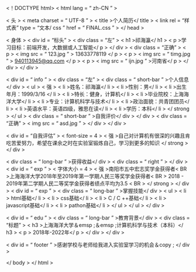 <！DOCTYPE html>
< html  lang = “ zh-CN ” >

< 头 >
    < meta  charset = “ UTF-8 ” >
    < title >个人简历</ title >
    < link  rel = “样式表”  type = “文本/ css ”  href = “ FINAL.css ” >
</ head >

< 身体 >
< div  id = “标头” >
    < div  class = “左” >
        < h1 >祁海瀛</ h1 >
        < p >学习目标：前端开发，大数据或人工智能</ p >
    </ div >
    < div  class = “正确” >
        < p > < img  src = “ 123.jpg ” > 13633778119 </ p >
        < p > < img  src = “ timg.jpg ” > 940113945@qq.com </ p >
        < p > < img  src = “ ijn.jpg ” >河南省</ p >
    </ div >
</ div >

< div  id = “ info ” >
    < div  class = “左” >
        < div  class = “ short-bar ” >个人信息</ div >
        < ul > < 强 >
            < li >姓名：祁海瀛</ li >
            < li >性别：男</ li >
            < li >出生年月：1999/3/16 </ li >
            < li >特长：健身，计算机</ li >
            < li >毕业院校：上海海洋大学</ li >
            < li >专业：计算机科学与技术</ li >
            < li >政治面貌：共青团团员</ li >
            < li >英语水平：英语四级，雅思在读</ li >
            < li >学历：本科</ li >
            </ strong >
        </ ul >
        < div  class = “ short-bar ” >自我评价</ div >
    </ div >
    < div  class = “正确” >
        < img  src = “ asd.jpg ” >
    </ div >
</ div >

< div  id = “自我评估” >
   < font-size = 4 > < 强 >自己对计算机有很深的兴趣且肯吃苦爱努力，希望在课余之时在实验室锻炼自己，学习到更多的知识
</ strong > </ div >

< div  class = “ long-bar ” >获得收益</ div >
< div  class = “ right ” > </ div >
< div  id = “ exp ” >
< 字体大小 = 4 > < 强 >南阳市五中宏志奖学金获得者< BR >上海海洋大学2018年至2019年第一学期人民三等奖学金获得者< BR > 2018 - 2019年第二学期人民二等奖学金获得者绩点平均为3.5 < BR >
</ strong >
</ div >
< div  id = “ exp ” >
    < div  class = “ long-bar ” >掌握技能</ div >
    < ul >
        < li > html基础</ li >
        < li > css基础</ li >
        < li > C / C ++基础</ li >
        < li > javascript基础</ li >
        < li > pathon基础</ li >
    </ ul >
    </ ul >
</ div >

< div  id = “ edu ” >
    < div  class = “ long-bar ” >教育背景</ div >
    < div  class = “标题” >
        < h3 >上海海洋大学＆emsp ;＆emsp ;计算机科学与技术（本科）</ h3 >
        < p > 2018年-2022年</ p >
    </ div >
</ div >

< div  id = “ footer ” >感谢学校与老师给我进入实验室学习的机会＆copy ; </ div >

</ body >
</ html >
